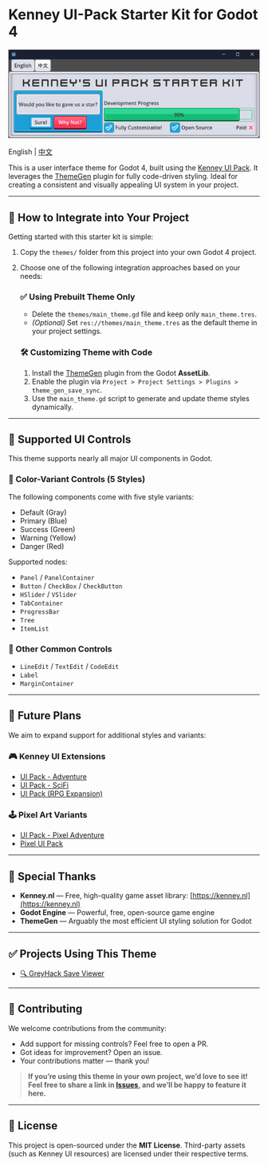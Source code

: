 # Kenney UI-Pack Starter Kit for Godot 4

![Project Banner](./docs/banner_image.png)

English | [中文](./README_zh-cn.md)

This is a user interface theme for Godot 4, built using the [Kenney UI Pack](https://www.kenney.nl/assets/ui-pack). It leverages the [ThemeGen](https://godotengine.org/asset-library/asset/3299) plugin for fully code-driven styling. Ideal for creating a consistent and visually appealing UI system in your project.

---

## 🔧 How to Integrate into Your Project

Getting started with this starter kit is simple:

1. Copy the `themes/` folder from this project into your own Godot 4 project.
2. Choose one of the following integration approaches based on your needs:

   ### ✅ **Using Prebuilt Theme Only**

   * Delete the `themes/main_theme.gd` file and keep only `main_theme.tres`.
   * *(Optional)* Set `res://themes/main_theme.tres` as the default theme in your project settings.

   ### 🛠️ **Customizing Theme with Code**

   1. Install the [ThemeGen](https://godotengine.org/asset-library/asset/3299) plugin from the Godot **AssetLib**.
   2. Enable the plugin via `Project > Project Settings > Plugins > theme_gen_save_sync`.
   3. Use the `main_theme.gd` script to generate and update theme styles dynamically.

---

## 🧩 Supported UI Controls

This theme supports nearly all major UI components in Godot.

### 🎨 Color-Variant Controls (5 Styles)

The following components come with five style variants:

* Default (Gray)
* Primary (Blue)
* Success (Green)
* Warning (Yellow)
* Danger (Red)

Supported nodes:

* `Panel` / `PanelContainer`
* `Button` / `CheckBox` / `CheckButton`
* `HSlider` / `VSlider`
* `TabContainer`
* `ProgressBar`
* `Tree`
* `ItemList`

### 🧱 Other Common Controls

* `LineEdit` / `TextEdit` / `CodeEdit`
* `Label`
* `MarginContainer`

---

## 🚧 Future Plans

We aim to expand support for additional styles and variants:

### 🎮 Kenney UI Extensions

* [UI Pack - Adventure](https://www.kenney.nl/assets/ui-pack-adventure)
* [UI Pack - SciFi](https://www.kenney.nl/assets/ui-pack-sci-fi)
* [UI Pack (RPG Expansion)](https://www.kenney.nl/assets/ui-pack-rpg-expansion)

### 🕹️ Pixel Art Variants

* [UI Pack - Pixel Adventure](https://www.kenney.nl/assets/ui-pack-pixel-adventure)
* [Pixel UI Pack](https://www.kenney.nl/assets/pixel-ui-pack)

---

## 🙏 Special Thanks

* **Kenney.nl** — Free, high-quality game asset library: [https://kenney.nl](https://kenney.nl)
* **Godot Engine** — Powerful, free, open-source game engine
* **ThemeGen** — Arguably the most efficient UI styling solution for Godot

---

## ✅ Projects Using This Theme

* [🔍 GreyHack Save Viewer](https://github.com/Kingsmai/greyhack-save-viewer)

---

## 🤝 Contributing

We welcome contributions from the community:

* Add support for missing controls? Feel free to open a PR.
* Got ideas for improvement? Open an issue.
* Your contributions matter — thank you!

> **If you’re using this theme in your own project, we’d love to see it! Feel free to share a link in [Issues](https://github.com/your-repo/issues), and we’ll be happy to feature it here.**

---

## 📄 License

This project is open-sourced under the **MIT License**. Third-party assets (such as Kenney UI resources) are licensed under their respective terms.
